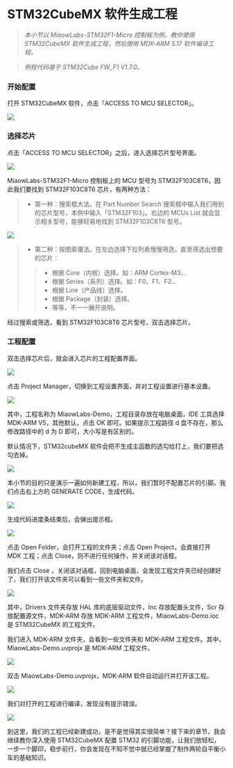 # STM32CubeMX 软件生成工程

> *本小节以 MiaowLabs-STM32F1-Micro 控制板为例，教你使用 STM32CubeMX 软件生成工程，然后使用 MDK-ARM 5.17 软件编译工程。*

> *例程代码基于 STM32Cube FW_F1 V1.7.0。*

### 开始配置

打开 STM32CubeMX 软件，点击「ACCESS TO MCU SELECTOR」。

![](/img/2019-06-23_194904.png)

### 选择芯片

点击「ACCESS TO MCU SELECTOR」之后，进入选择芯片型号界面。

![](/img/2019-06-23_195122.png)

MiaowLabs-STM32F1-Micro 控制板上的 MCU 型号为 STM32F103C8T6，因此我们要找到 STM32F103C8T6 芯片，有两种方法：

> * 第一种：搜索框大法。在 Part Number Search 搜索框中输入我们用到的芯片型号，本例中输入「STM32F103」。右边的 MCUs List 就会显示相关型号，能够轻易地找到 STM32F103C8T6 型号。

![](/img/2019-06-23_195336.png)

> * 第二种：按图索骥法。在左边选择下拉列表慢慢筛选，直至筛选出想要的芯片：
>> * 根据 Core（内核）选择。如：ARM Cortex-M3...
>> * 根据 Series（系列）选择。如：F0、F1、F2...
>> * 根据 Line（产品线）选择。
>> * 根据 Package（封装）选择。
>> * 等等，不一一展开说明。

经过搜索或筛选，看到 STM32F103C8T6 芯片型号，双击选择芯片。

### 工程配置

双击选择芯片后，就会进入芯片的工程配置界面。

![](/img/2019-06-23_195400.png)

点击 Project Manager，切换到工程设置界面，并对工程设置进行基本设置。

![](/img/2019-06-23_200336.png)

其中，工程名称为 MiaowLabs-Demo，工程目录存放在电脑桌面，IDE 工具选择 MDK-ARM V5，其他默认，点击 OK 即可。如果提示工程路径 d 盘不存在，那么修改路径中的 d 为 D 即可，大小写是有区别的。

默认情况下，STM32cubeMX 软件会把不生成主函数的选勾给打上，我们要把选勾去掉。

![](/img/2019-06-23_203314.png)

本小节的目的只是演示一遍如何新建工程，所以，我们暂时不配置芯片的引脚。我们点击右上方的 GENERATE CODE，生成代码。

![](/img/2019-06-23_200614.png)

生成代码进度条结束后，会弹出提示框。

![](/img/2019-06-23_204829.png)

点击 Open Folder，会打开工程的文件夹；点击 Open Project，会直接打开 MDK 工程；点击 Close，则不进行任何操作，并关闭该对话框。

我们点击 Close ，关闭该对话框，回到电脑桌面，会发现工程文件夹已经创建好了，我们打开该文件夹可以看到一些文件夹和文件。

![](/img/2019-06-23_200658.png)

其中，Drivers 文件夹存放 HAL 库的底层驱动文件，Inc 存放配置头文件，Scr 存放配置源文件，MDK-ARM 存放 MDK-ARM 工程文件，MiaowLabs-Demo.ioc 是 STM32CubeMX 的工程文件。

我们进入 MDK-ARM 文件夹，会看到一些文件夹和 MDK-ARM 工程文件。其中，MiaowLabs-Demo.uvprojx 是 MDK-ARM 工程文件。

![](/img/2019-06-23_200723.png)

双击 MiaowLabs-Demo.uvprojx，MDK-ARM 软件自动运行并打开该工程。

![](/img/2019-06-23_200723.png)

我们对打开的工程进行编译，发现没有提示错误。

![](/img/2019-06-23_204049.png)

到这里，我们的工程已经新建成功，是不是觉得其实很简单？接下来的章节，我会继续教你深入使用 STM32CubeMX 配置 STM32 的引脚功能，让我们放轻松，一步一个脚印，稳步前行，你会发现在不知不觉中就已经掌握了制作两轮自平衡小车的基础知识。



